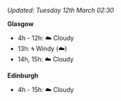 *Updated: Tuesday 12th March 02:30*

**Glasgow**

* 4h - 12h: :cloud: Cloudy
* 13h: :cyclone: Windy (:cloud:)
* 14h, 15h: :cloud: Cloudy

**Edinburgh**

* 4h - 15h: :cloud: Cloudy
